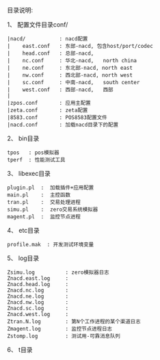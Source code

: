 目录说明:

1、 配置文件目录conf/
    
    |nacd/           : nacd配置
    |    east.conf   : 东部-nacd, 包含host/port/codec
    |    head.conf   : 总部-nacd, 
    |    nc.conf     : 华北-nacd,   north china
    |    ne.conf     : 东北部-nacd, north east
    |    nw.conf     : 西北部-nacd, north west
    |    sc.conf     : 中南-nacd,   south center
    |    west.conf   : 西部-nacd,   西部
    |
    |zpos.conf       : 应用主配置
    |zeta.conf       : zeta配置
    |8583.conf       : POS8583配置文件
    |nacd.conf       : 加载nacd目录下的配置

2、 bin目录

    tpos   : pos模拟器
    tperf  : 性能测试工具

3、 libexec目录

    plugin.pl  :  加载插件+应用配置
    main.pl    :  主控函数
    tran.pl    :  交易处理进程
    simu.pl    :  zero交易系统模拟器
    magent.pl  :  监控节点进程

4、 etc目录

    profile.mak  : 开发测试环境变量
    
5、 log目录
    
    Zsimu.log          : zero模拟器日志
    Znacd.east.log     : 
    Znacd.head.log     :
    Znacd.nc.log       :
    Znacd.ne.log       :
    Znacd.nw.log       :
    Znacd.sc.log       :
    Znacd.west.log     :
    Ztran.N.log        : 第N个工作进程的某个渠道日志
    Zmagent.log        : 监控节点进程日志
    Zstomp.log         : 测试用-可靠消息队列

6、 t目录

